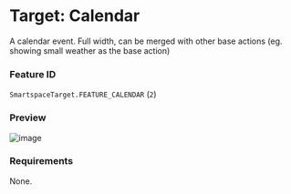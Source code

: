 # Target: Calendar

A calendar event. Full width, can be merged with other base actions (eg. showing small weather as the base action)

### Feature ID

`SmartspaceTarget.FEATURE_CALENDAR` (`2`)

### Preview

![image](https://user-images.githubusercontent.com/3430869/142783912-84798d3e-00d8-4a16-8f7b-8e93fe21a8da.png)

### Requirements

None.
